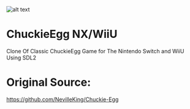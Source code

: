 
![alt text]()

# ChuckieEgg NX/WiiU
Clone Of Classic ChuckieEgg Game for The Nintendo Switch and WiiU Using SDL2

# Original Source:
https://github.com/NevilleKing/Chuckie-Egg
